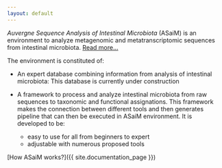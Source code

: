 ```yaml
---
layout: default
---
```



_Auvergne Sequence Analysis of Intestinal Microbiota_ (ASaiM) is an environment to analyze metagenomic and metatranscriptomic sequences from intestinal microbiota. [Read more...](/about/)

The environment is constituted of:

- An expert database combining information from analysis of intestinal microbiota: This database is currently under construction

- A framework to process and analyze intestinal microbiota from raw sequences to taxonomic and functional assignations. This framework makes the connection between different tools and then generates pipeline that can then be executed in ASaiM environment. It is developed to be:
    - easy to use for all from beginners to expert
    - adjustable with numerous proposed tools

[How ASaiM works?]({{ site.documentation_page }})
